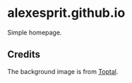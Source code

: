 # alexesprit.github.io

Simple homepage.

## Credits

The background image is from [Toptal](https://www.toptal.com/designers/subtlepatterns/stardust/).
